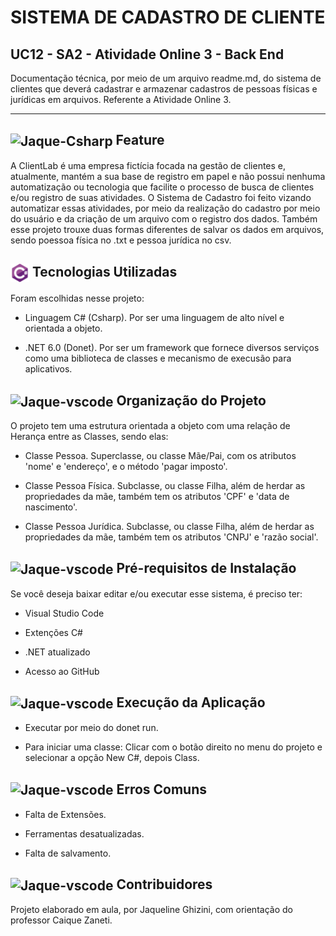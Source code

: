 
# SISTEMA DE CADASTRO DE CLIENTE #
## UC12 - SA2 - Atividade Online 3 - Back End ##

Documentação técnica, por meio de um arquivo readme.md, do sistema de clientes que deverá cadastrar e armazenar cadastros de pessoas físicas e jurídicas em arquivos. Referente a Atividade Online 3.

___
## <img align="center" alt="Jaque-Csharp" height="30" width="30" src="https://img.icons8.com/color/48/000000/light.png"> Feature 

A ClientLab é uma empresa fictícia focada na gestão de clientes e, atualmente, mantém a sua base de registro em papel e não possui nenhuma automatização ou tecnologia que facilite o processo de busca de clientes e/ou registro de suas atividades. O Sistema de Cadastro foi feito vizando automatizar essas atividades, por meio da realização do cadastro por meio do usuário e da criação de um arquivo com o registro dos dados. Também esse projeto trouxe duas formas diferentes de salvar os dados em arquivos, sendo poessoa física no .txt e pessoa jurídica no csv. 


##  <img align="center" alt="Jaque-Csharp" height="30" width="30" src="https://raw.githubusercontent.com/devicons/devicon/master/icons/csharp/csharp-original.svg"> Tecnologias Utilizadas 
Foram escolhidas nesse projeto:
+ Linguagem C# (Csharp). Por ser uma linguagem de alto nível e orientada a objeto.
- .NET 6.0 (Donet). Por ser um framework que fornece diversos serviços como uma biblioteca de classes e mecanismo de execusão para aplicativos. 

## <img align="center" alt="Jaque-vscode" height="30" width="30" src="https://img.icons8.com/color/48/000000/note.png" /> Organização do Projeto ##
O projeto tem uma estrutura orientada a objeto com uma relação de Herança entre as Classes, sendo elas:
+ Classe Pessoa. Superclasse, ou classe Mãe/Pai, com os atributos 'nome' e 'endereço',  e o método 'pagar imposto'.
- Classe Pessoa Física. Subclasse, ou classe Filha, além de herdar as propriedades da mãe, também tem os atributos 'CPF' e 'data de nascimento'.
+ Classe Pessoa Jurídica. Subclasse, ou classe Filha, além de herdar as propriedades da mãe, também tem os atributos 'CNPJ' e 'razão social'. 

## <img align="center" alt="Jaque-vscode" height="30" width="30" src="https://cdn.jsdelivr.net/gh/devicons/devicon/icons/vscode/vscode-original.svg" /> Pré-requisitos de Instalação ##

Se você deseja baixar editar e/ou executar esse sistema, é preciso ter:
+ Visual Studio Code
- Extenções C#
+ .NET atualizado
- Acesso ao GitHub

## <img align="center" alt="Jaque-vscode" height="30" width="30" src="https://img.icons8.com/fluency/48/000000/run-command.png" /> Execução da Aplicação ##

- Executar por meio do donet run.
+ Para iniciar uma classe: Clicar com o botão direito no menu do projeto e selecionar a opção New C#, depois Class.

## <img align="center" alt="Jaque-vscode" height="30" width="30" src="https://img.icons8.com/color/48/000000/error--v1.png" /> Erros Comuns ##

+ Falta de Extensões.
- Ferramentas desatualizadas.
+ Falta de salvamento.

## <img align="center" alt="Jaque-vscode" height="30" width="30" src="https://img.icons8.com/fluency/48/000000/handshake.png" /> Contribuidores ##

Projeto elaborado em aula, por Jaqueline Ghizini, com orientação do professor Caique Zaneti.


